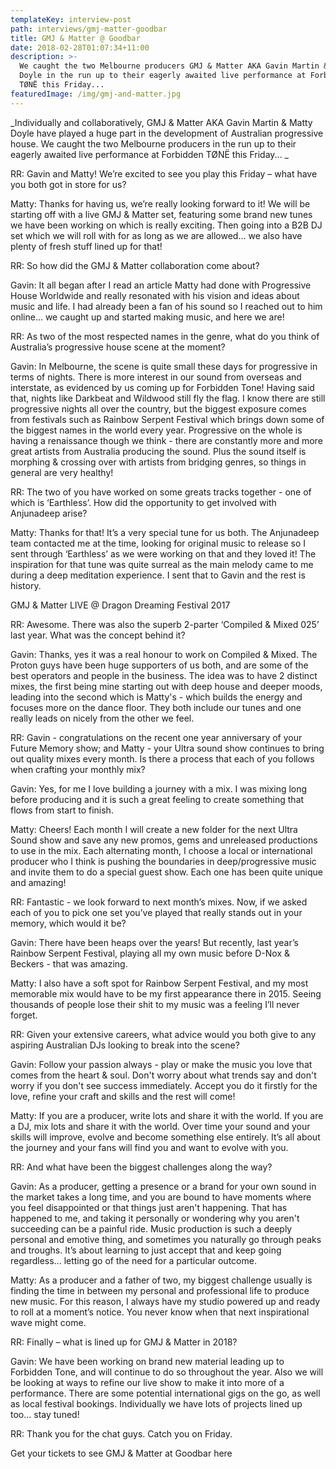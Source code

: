 ```yaml
---
templateKey: interview-post
path: interviews/gmj-matter-goodbar
title: GMJ & Matter @ Goodbar
date: 2018-02-28T01:07:34+11:00
description: >-
  We caught the two Melbourne producers GMJ & Matter AKA Gavin Martin & Matty
  Doyle in the run up to their eagerly awaited live performance at Forbidden
  TØNË this Friday... 
featuredImage: /img/gmj-and-matter.jpg
---
```

_Individually and collaboratively, GMJ & Matter AKA Gavin Martin & Matty Doyle have played a huge part in the development of Australian progressive house.  We caught the two Melbourne producers in the run up to their eagerly awaited live performance at Forbidden TØNË this Friday... _



RR: Gavin and Matty! We’re excited to see you play this Friday – what have you both got in store for us?

Matty: Thanks for having us, we’re really looking forward to it! We will be starting off with a live GMJ & Matter set, featuring some brand new tunes we have been working on which is really exciting. Then going into a B2B DJ set which we will roll with for as long as we are allowed... we also have plenty of fresh stuff lined up for that! 

RR: So how did the GMJ & Matter collaboration come about?

Gavin: It all began after I read an article Matty had done with Progressive House Worldwide and really resonated with his vision and ideas about music and life. I had already been a fan of his sound so I  reached out to him online... we caught up and started making music, and here we are! 

RR: As two of the most respected names in the genre, what do you think of Australia’s progressive house scene at the moment?

Gavin: In Melbourne, the scene is quite small these days for progressive in terms of nights. There is more interest in our sound from overseas and interstate, as evidenced by us coming up for Forbidden Tone! Having said that, nights like Darkbeat and Wildwood still fly the flag. I know there are still progressive nights all over the country, but the biggest exposure comes from festivals such as Rainbow Serpent Festival which brings down some of the biggest names in the world every year.  Progressive on the whole is having a renaissance though we think - there are constantly more and more great artists from Australia producing the sound. Plus the sound itself is morphing & crossing over with artists from bridging genres, so things in general are very healthy! 

RR: The two of you have worked on some greats tracks together - one of which is ‘Earthless’. How did the opportunity to get involved with Anjunadeep arise?

Matty: Thanks for that! It’s a very special tune for us both. The Anjunadeep team contacted me at the time, looking for original music to release so I sent through ‘Earthless’ as we were working on that and they loved it! The inspiration for that tune was quite surreal as the main melody came to me during a deep meditation experience. I sent that to Gavin and the rest is history.



GMJ & Matter LIVE @ Dragon Dreaming Festival 2017

RR: Awesome. There was also the superb 2-parter ‘Compiled & Mixed 025’ last year. What was the concept behind it?

Gavin: Thanks, yes it was a real honour to work on Compiled & Mixed. The Proton guys have been huge supporters of us both, and are some of the best operators and people in the business. The idea was to have 2 distinct mixes, the first being mine starting out with deep house and deeper moods, leading into the second which is Matty's - which builds the energy and focuses more on the dance floor. They both include our tunes and one really leads on nicely from the other we feel.

RR: Gavin - congratulations on the recent one year anniversary of your Future Memory show; and Matty - your Ultra sound show continues to bring out quality mixes every month. Is there a process that each of you follows when crafting your monthly mix?

Gavin: Yes, for me I love building a journey with a mix. I was mixing long before producing and it is such a great feeling to create something that flows from start to finish. 

Matty: Cheers! Each month I will create a new folder for the next Ultra Sound show and save any new promos, gems and unreleased productions to use in the mix. Each alternating month, I choose a local or international producer who I think is pushing the boundaries in deep/progressive music and invite them to do a special guest show. Each one has been quite unique and amazing!

RR: Fantastic - we look forward to next month’s mixes. Now, if we asked each of you to pick one set you’ve played that really stands out in your memory, which would it be?

Gavin: There have been heaps over the years! But recently, last year’s Rainbow Serpent Festival, playing all my own music before D-Nox & Beckers - that was amazing.

Matty: I also have a soft spot for Rainbow Serpent Festival, and my most memorable mix would have to be my first appearance there in 2015. Seeing thousands of people lose their shit to my music was a feeling I’ll never forget.

RR: Given your extensive careers, what advice would you both give to any aspiring Australian DJs looking to break into the scene?

Gavin: Follow your passion always - play or make the music you love that comes from the heart & soul. Don't worry about what trends say and don't worry if you don't see success immediately. Accept you do it firstly for the love, refine your craft and skills and the rest will come!

Matty: If you are a producer, write lots and share it with the world. If you are a DJ, mix lots and share it with the world. Over time your sound and your skills will improve, evolve and become something else entirely. It’s all about the journey and your fans will find you and want to evolve with you.

RR: And what have been the biggest challenges along the way?

Gavin: As a producer, getting a presence or a brand for your own sound in the market takes a long time, and you are bound to have moments where you feel disappointed or that things just aren't happening. That has happened to me, and taking it personally or wondering why you aren't succeeding can be a painful ride. Music production is such a deeply personal and emotive thing, and sometimes you naturally go through peaks and troughs. It’s about learning to just accept that and keep going regardless... letting go of the need for a particular outcome.

Matty: As a producer and a father of two, my biggest challenge usually is finding the time in between my personal and professional life to produce new music. For this reason, I always have my studio powered up and ready to roll at a moment’s notice. You never know when that next inspirational wave might come.

RR: Finally – what is lined up for GMJ & Matter in 2018?

Gavin: We have been working on brand new material leading up to Forbidden Tone, and will continue to do so throughout the year. Also we will be looking at ways to refine our live show to make it into more of a performance. There are some potential international gigs on the go, as well as local festival bookings. Individually we have lots of projects lined up too... stay tuned! 

RR: Thank you for the chat guys. Catch you on Friday.

Get your tickets to see GMJ & Matter at Goodbar here
